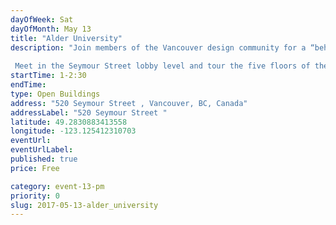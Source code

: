 ```yaml
---
dayOfWeek: Sat
dayOfMonth: May 13
title: "Alder University"
description: "Join members of the Vancouver design community for a “behind the scenes” guided tour of the new Adler University downtown Vancouver campus. Experience the process and results of integrating architecture, interior design and communication design to create a brand-expressive higher educational environment. Susan Mavor and Brian Wakelin, Principals of PUBLIC: Architecture + Communication will share stories from the design trenches in creating a new campus for this private institution focussed on Masters' programs in social psychology.  Meet in the Seymour Street lobby level and tour the five floors of the school to hear about creating exterior campus presence within an interior design project. Find out about the challenges of making significant architectural moves in a building where they're already pouring concrete. Comment on the use of environmental graphic design to express mission, vision and values."
startTime: 1-2:30
endTime: 
type: Open Buildings
address: "520 Seymour Street , Vancouver, BC, Canada"
addressLabel: "520 Seymour Street "
latitude: 49.2830883413558
longitude: -123.125412310703
eventUrl: 
eventUrlLabel: 
published: true
price: Free

category: event-13-pm
priority: 0
slug: 2017-05-13-alder_university
---
```

